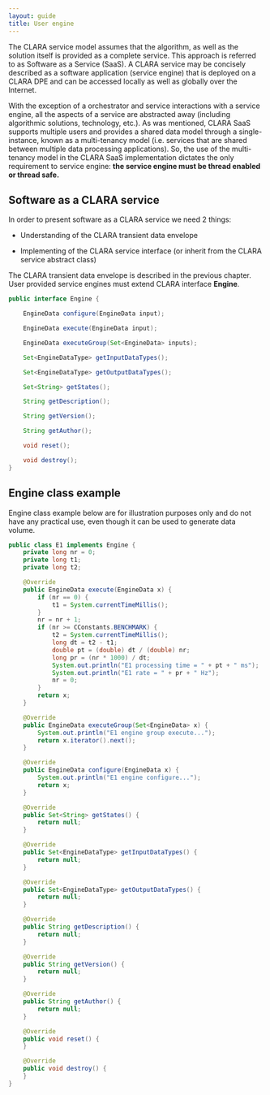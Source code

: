```yaml
---
layout: guide
title: User engine
---
```


The CLARA service model assumes that the algorithm,
as well as the solution itself is provided as a complete service.
This approach is referred to as Software as a Service (SaaS).
A CLARA service may be concisely described as
a software application (service engine) that is deployed on a CLARA DPE
and can be accessed locally as well as globally over the Internet.

With the exception of a orchestrator and service interactions with a service engine,
all the aspects of a service are abstracted away
(including algorithmic solutions, technology, etc.).
As was mentioned, CLARA SaaS supports multiple users
and provides a shared data model through a single-instance,
known as a multi-tenancy model
(i.e. services that are shared between multiple data processing applications).
So, the use of the multi-tenancy model in the CLARA SaaS implementation
dictates the only requirement to service engine:
**the service engine must be thread enabled or thread safe.**

## Software as a CLARA service

In order to present software as a CLARA service we need 2 things:

- Understanding of the CLARA transient data envelope

- Implementing of the CLARA service interface (or inherit from the CLARA service abstract class)

The CLARA transient data envelope is described in the previous chapter.
User provided service engines must extend CLARA interface **Engine**.

```java
public interface Engine {

    EngineData configure(EngineData input);

    EngineData execute(EngineData input);

    EngineData executeGroup(Set<EngineData> inputs);

    Set<EngineDataType> getInputDataTypes();

    Set<EngineDataType> getOutputDataTypes();

    Set<String> getStates();

    String getDescription();

    String getVersion();

    String getAuthor();

    void reset();

    void destroy();
}
```

## Engine class example

Engine class example below are for illustration purposes only
and do not have any practical use,
even though it can be used to generate data volume.

```java
public class E1 implements Engine {
    private long nr = 0;
    private long t1;
    private long t2;

    @Override
    public EngineData execute(EngineData x) {
        if (nr == 0) {
            t1 = System.currentTimeMillis();
        }
        nr = nr + 1;
        if (nr >= CConstants.BENCHMARK) {
            t2 = System.currentTimeMillis();
            long dt = t2 - t1;
            double pt = (double) dt / (double) nr;
            long pr = (nr * 1000) / dt;
            System.out.println("E1 processing time = " + pt + " ms");
            System.out.println("E1 rate = " + pr + " Hz");
            nr = 0;
        }
        return x;
    }

    @Override
    public EngineData executeGroup(Set<EngineData> x) {
        System.out.println("E1 engine group execute...");
        return x.iterator().next();
    }

    @Override
    public EngineData configure(EngineData x) {
        System.out.println("E1 engine configure...");
        return x;
    }

    @Override
    public Set<String> getStates() {
        return null;
    }

    @Override
    public Set<EngineDataType> getInputDataTypes() {
        return null;
    }

    @Override
    public Set<EngineDataType> getOutputDataTypes() {
        return null;
    }

    @Override
    public String getDescription() {
        return null;
    }

    @Override
    public String getVersion() {
        return null;
    }

    @Override
    public String getAuthor() {
        return null;
    }

    @Override
    public void reset() {
    }

    @Override
    public void destroy() {
    }
}
```
